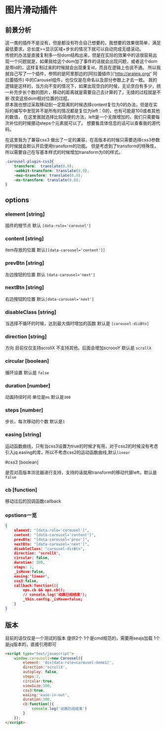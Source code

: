 # 图片滑动插件
## 前景分析
这一类的插件不是没有，但是都没有符合自己想要的，我想要的效果很简单，满足最低要求，总长度>=显示区域+步长的情况下就可以自动完成无缝滚动。  
传统的办法是直接复制多一份dom结构出来，但是在实际的效果中的话很容易出现一个问题就是，如果我给这个dom加了事件的话就会出现问题，或者这个dom  
是带id的，这样复制过来的时候就会出现重复id，而且在逻辑上也说不通。
所以我就自己写了一个插件，参照的是阿里那边的[阿拉蕾插件]('http://aralejs.org/' 阿拉蕾插件) 中的Carousel组件，也仅仅是在命名以及部分参数上才去一致。
我的逻辑是这样的，当方向不变的情况下，如果出现空白的时候，无论空白有多少，统一补充步长个数的图片，移动的距离就是需要自己去计算的了，无缝的过程就是不断
改变这些dom相对位置的过程。  
原本我也想过采取移动到一定距离的时候选择content复位为0的办法，但是在实际的编写中发现并不是所有的情况都是复位为left：0的，也有可能是100或者其他的数值，
在这里我就选择比较简便的方法，left是一个无限增加的，我们只需要每次补位的时候挪动steps个元素就可以了。
想要看具体信息的话可以查看我的源代码。

在这里我为了兼容css3 做出了一定的兼容，在高版本的时候只需要选择css3参数的时候就会默认开启使用transform的功能。
但是考虑到了transform的特殊性，所以需要自己在写基本样式的时候增加transform为0的样式。
```css
.carousel-plugin-css3{
    transform:  translate(0,0);
    -webkit-transform: translate(0,0);
    -moz-transform: translate(0,0);
    -ms-transform: translate(0,0);
}
```

## options

### element [string]

插件的根节点 默认 `[data-role='carousel']`

### content [string]

item存放的位置 默认`[[data-carousel='content']]`

### prevBtn [string]

左边按钮的位置 默认 `[data-carousel='next']`

### nextBtn [string]

右边按钮的位置  默认`[data-carousel='next']`

### disableClass [string] 

当选择不循环的时候，达到最大值时增加的函数 默认是 `[carousel-disBtn]`

### direction [string] 

方向 目前仅仅支持scrollX 不支持其他。后面会增加scroooY  默认是 `scrollX`

### circular [boolean] 

循环设置 默认是 `false`

### duration [number]  

动画持续时间  单位是`ms` 默认是`300`


### steps [number]

步长，每次移动的个数 默认是`1`

### easing [string] 

运动函数曲线，只有当css3设置为true的时候才有用，对于css2的时候没有考虑引入jq.easing的库，所以不考虑css2的运动函数曲线,默认`linear`

#css3 [boolean]

是否对高版本浏览器进行支持，支持的话就用transform的移动代替left，默认是`false`

### cb [function]

移动过后的回调函数callback  


### opstions一览

```json
{
	element: "[data-role='carousel']",
    content: "[data-carousel='content']",
    prevBtn: "[data-carousel='prev']",
    nextBtn: "[data-carousel='next']",
    disableClass: "carousel-disBtn",
    direction: 'scrollX',
    circular: false,
    duration: 300,
    steps: 1,
    _isMove:false,
    easing:'linear',
    css3:false,
    callback:function(){
        ops.cb && ops.cb();
        // console.log('动画已经结束');
        _this.config._isMove=false;
    }
}
```


## 版本

目前的话仅仅是一个测试的版本
提供2个
1个是cmd规范的，需要用seajs加载
1个是jq版本的，直接引用即可

```html
<script type="text/javascript">
    window.carousel1=new Carousel({
        element: 'div[data-role=carousel-demo1]',
        direction:'scrollX',
        autoplay: false,
        steps:3,
        circular:true,
        viewSize:100,
        css3:true,
        easing:'ease-in-out',
        duration:300,
        cb:function(){
            console.log('动画已经结束')
        }
    });
</script>
```